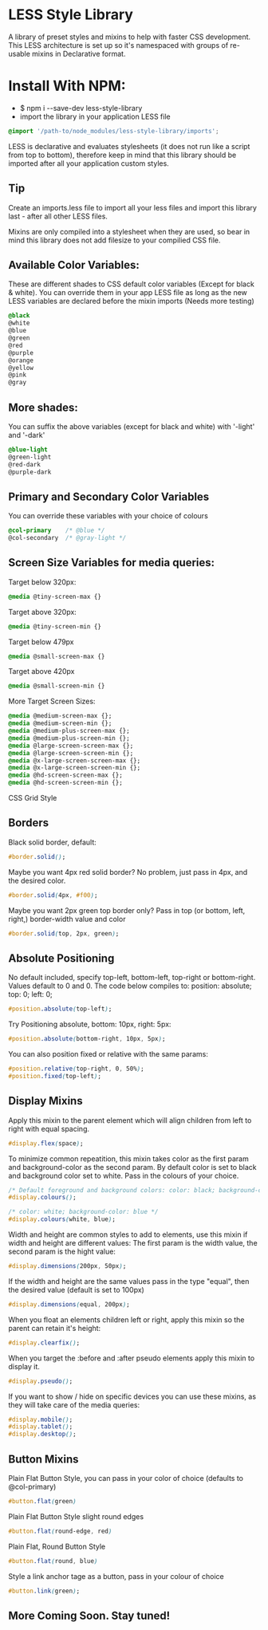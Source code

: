 # LESS Style Library

A library of preset styles and mixins to help with faster CSS development.
This LESS architecture is set up so it's namespaced with groups of re-usable mixins in Declarative format.

# Install With NPM:
* $ npm i --save-dev less-style-library
* import the library in your application LESS file

```CSS
@import '/path-to/node_modules/less-style-library/imports';
```

LESS is declarative and evaluates stylesheets (it does not run like a script from top to bottom),
therefore keep in mind that this library should be imported after all your application custom styles.

## Tip
Create an imports.less file to import all your less files and import this library last - after all other LESS files.

Mixins are only compiled into a stylesheet when they are used, so bear in mind this library does not add
filesize to your compilied CSS file.

## Available Color Variables:
These are different shades to CSS default color variables (Except for black & white).
You can override them in your app LESS file as long as the new
LESS variables are declared before the mixin imports (Needs more testing)

```CSS
@black
@white
@blue 
@green
@red   
@purple
@orange
@yellow
@pink 
@gray
```

## More shades:
You can suffix the above variables (except for black and white) with '-light' and '-dark'

```CSS
@blue-light 
@green-light
@red-dark
@purple-dark
```

## Primary and Secondary Color Variables
You can override these variables with your choice of colours

```CSS
@col-primary    /* @blue */
@col-secondary  /* @gray-light */
```

## Screen Size Variables for media queries:

Target below 320px:

```CSS
@media @tiny-screen-max {} 
```

Target above 320px:

```CSS
@media @tiny-screen-min {}
```

Target below 479px

```CSS
@media @small-screen-max {}
```

Target above 420px

```CSS
@media @small-screen-min {}
```

More Target Screen Sizes:

```CSS
@media @medium-screen-max {};
@media @medium-screen-min {};
@media @medium-plus-screen-max {};
@media @medium-plus-screen-min {};
@media @large-screen-screen-max {};
@media @large-screen-screen-min {};
@media @x-large-screen-screen-max {};
@media @x-large-screen-screen-min {};
@media @hd-screen-screen-max {};
@media @hd-screen-screen-min {};
```

CSS Grid Style

## Borders

Black solid border, default:

```CSS
#border.solid();
```

Maybe you want 4px red solid border? No problem, just pass in 4px, and the desired color.

```CSS
#border.solid(4px, #f00);
```

Maybe you want 2px green top border only? Pass in top (or bottom, left, right,) border-width value and color

```CSS
#border.solid(top, 2px, green);
```

## Absolute Positioning

No default included, specify top-left, bottom-left, top-right or bottom-right.
Values default to 0 and 0.
The code below compiles to: position: absolute; top: 0; left: 0;

```CSS
#position.absolute(top-left);
```

Try Positioning absolute, bottom: 10px, right: 5px:

```CSS
#position.absolute(bottom-right, 10px, 5px);
```

You can also position fixed or relative with the same params:

```CSS
#position.relative(top-right, 0, 50%);
#position.fixed(top-left);
```

## Display Mixins

Apply this mixin to the parent element which will align children from left to right with equal spacing.

```CSS
#display.flex(space);
```

To minimize common repeatition, this mixin takes color as the first param and background-color as the second param.
By default color is set to black and background color set to white. Pass in the colours of your choice.

```CSS
/* Default foreground and background colors: color: black; background-color: white */
#display.colours();

/* color: white; background-color: blue */
#display.colours(white, blue);
```

Width and height are common styles to add to elements, use this mixin if width and height are different values:
The first param is the width value, the second param is the hight value:
```CSS
#display.dimensions(200px, 50px);
```

If the width and height are the same values pass in the type "equal", then the desired value (default is set to 100px)
```CSS
#display.dimensions(equal, 200px);
```

When you float an elements children left or right, apply this mixin so the parent can retain it's height:
```CSS
#display.clearfix();
```

When you target the :before and :after pseudo elements apply this mixin to display it.
```CSS
#display.pseudo();
```

If you want to show / hide on specific devices you can use these mixins, as they will take care of the media queries:
```CSS
#display.mobile();
#display.tablet();
#display.desktop();
```

## Button Mixins

Plain Flat Button Style, you can pass in your color of choice (defaults to @col-primary)

```CSS
#button.flat(green)
```

Plain Flat Button Style slight round edges
```CSS
#button.flat(round-edge, red)
```

Plain Flat, Round Button Style
```CSS
#button.flat(round, blue)
```

Style a link anchor tage as a button, pass in your colour of choice
```CSS
#button.link(green);
```

## More Coming Soon. Stay tuned!
